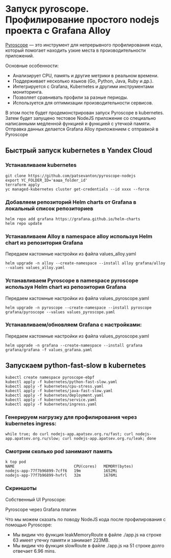 # Запуск pyroscope. Профилирование простого nodejs проекта c Grafana Alloy

[Pyroscope](https://github.com/grafana/pyroscope) — это инструмент для непрерывного профилирования кода, который помогает находить узкие места в производительности приложений.

Основные особенности:
- Анализирует CPU, память и другие метрики в реальном времени.
- Поддерживает несколько языков (Go, Python, Java, Ruby и др.).
- Интегрируется с Grafana, Kubernetes и другими инструментами мониторинга.
- Позволяет сравнивать профили за разные периоды.
- Используется для оптимизации производительности сервисов.

В этом посте будет продемонстрирован запуск Pyroscope в kubernetes.
Затем будет запущено тестовое NodeJS приложение со специально написанными медленной функцией и функцией с утечкой памяти.
Отправка данных делается Grafana Alloy приложением c отправкой в Pyroscope

## Быстрый запуск kubernetes в Yandex Cloud
### Устанавливаем kubernetes
```shell
git clone https://github.com/patsevanton/pyroscope-nodejs
export YC_FOLDER_ID='ваша_folder_id'
terraform apply
yc managed-kubernetes cluster get-credentials --id xxxx --force
```

### Добавляем репозиторий Helm charts от Grafana в локальный список репозиториев
```shell
helm repo add grafana https://grafana.github.io/helm-charts
helm repo update
```

### Устанавливаем Alloy в namespace alloy используя Helm chart из репозитория Grafana
Передаем кастомные настройки из файла values_alloy.yaml
```shell
helm upgrade -n alloy --create-namespace --install alloy grafana/alloy --values values_alloy.yaml
```

### Устанавливаем Pyroscope в namespace pyroscope используя Helm chart из репозитория Grafana
Передаем кастомные настройки из файла values_pyroscope.yaml
```shell
helm upgrade -n pyroscope --create-namespace --install pyroscope grafana/pyroscope --values values_pyroscope.yaml
```

### Устанавливаем/обновляем Grafana с настройками:
Передаем кастомные настройки из файла values_pyroscope.yaml
```shell
helm upgrade -n grafana --create-namespace --install grafana grafana/grafana -f values_grafana.yaml
```

## Запускаем python-fast-slow в kubernetes
```shell
kubectl create namespace pyroscope-ebpf
kubectl apply -f kubernetes/python-fast-slow.yaml
kubectl apply -f kubernetes/cpu-stress.yaml
kubectl apply -f kubernetes/java-fast-slow.yaml
kubectl apply -f kubernetes/deployment.yaml
kubectl apply -f kubernetes/service.yaml
kubectl apply -f kubernetes/ingress.yaml
```

### Генерируем нагрузку для профилирования через kubernetes ingress:
```shell
while true; do curl nodejs-app.apatsev.org.ru/fast; curl nodejs-app.apatsev.org.ru/slow; curl nodejs-app.apatsev.org.ru/leak; done
```

### Смотрим сколько pod занимают память
```shell
k top pod
NAME                          CPU(cores)   MEMORY(bytes)   
nodejs-app-77f7b96899-7cff6   19m          1652Mi          
nodejs-app-77f7b96899-hvfrl   32m          1676Mi 
```

### Скриншоты
Собственный UI Pyroscope:


Pyroscope через Grafana плагин


Что мы можем сказать по поводу NodeJS кода после профилирования с помощью Pyroscope:
- Мы видим что функция leakMemoryRoute в файле ./app.js на строке 63 имеет утечку памяти и занимает 223MB.
- Мы видим что функция slowRoute в файле ./app.js на 51 строке долго отвечает 6.96 mins.
